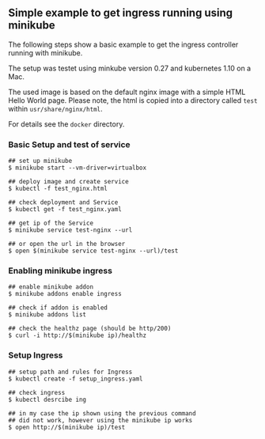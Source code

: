 ## Simple example to get ingress running using minikube

The following steps show a basic example to get the ingress controller running with minikube.

The setup was testet using minkube version 0.27 and kubernetes 1.10 on a Mac.

The used image is based on the default nginx image with a simple HTML Hello World page. Please note, the html is copied into a directory called `test` within `usr/share/nginx/html`.

For details see the `docker` directory.

### Basic Setup and test of service
    ## set up minikube
    $ minikube start --vm-driver=virtualbox

    ## deploy image and create service
    $ kubectl -f test_nginx.html

    ## check deployment and Service
    $ kubectl get -f test_nginx.yaml

    ## get ip of the Service
    $ minikube service test-nginx --url

    ## or open the url in the browser
    $ open $(minikube service test-nginx --url)/test

### Enabling minikube ingress
    ## enable minikube addon
    $ minikube addons enable ingress

    ## check if addon is enabled
    $ minikube addons list

    ## check the healthz page (should be http/200)
    $ curl -i http://$(minikube ip)/healthz

### Setup Ingress
    ## setup path and rules for Ingress
    $ kubectl create -f setup_ingress.yaml

    ## check ingress
    $ kubectl desrcibe ing

    ## in my case the ip shown using the previous command
    ## did not work, however using the minikube ip works
    $ open http://$(minikube ip)/test
